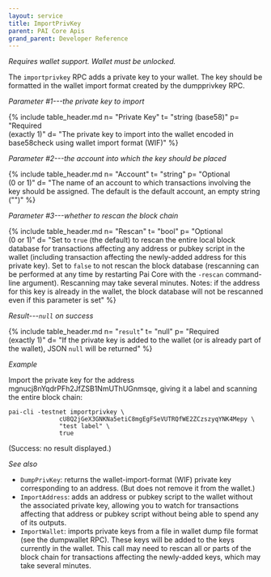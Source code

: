```yaml
---
layout: service
title: ImportPrivKey
parent: PAI Core Apis
grand_parent: Developer Reference
---
```



*Requires wallet support.  Wallet must be unlocked.*

The `importprivkey` RPC adds a private key to your wallet. The key should be formatted in the wallet import format created by the dumpprivkey RPC.

*Parameter #1---the private key to import*

{% include table_header.md
  n= "Private Key"
  t= "string (base58)"
  p= "Required<br>(exactly 1)"
  d= "The private key to import into the wallet encoded in base58check using wallet import format (WIF)"
%}

*Parameter #2---the account into which the key should be placed*

{% include table_header.md
  n= "Account"
  t= "string"
  p= "Optional<br>(0 or 1)"
  d= "The name of an account to which transactions involving the key should be assigned.  The default is the default account, an empty string (\"\")"
%}

*Parameter #3---whether to rescan the block chain*

{% include table_header.md
  n= "Rescan"
  t= "bool"
  p= "Optional<br>(0 or 1)"
  d= "Set to `true` (the default) to rescan the entire local block database for transactions affecting any address or pubkey script in the wallet (including transaction affecting the newly-added address for this private key).  Set to `false` to not rescan the block database (rescanning can be performed at any time by restarting Pai Core with the `-rescan` command-line argument).  Rescanning may take several minutes.  Notes: if the address for this key is already in the wallet, the block database will not be rescanned even if this parameter is set"
%}

*Result---`null` on success*

{% include table_header.md
  n= "`result`"
  t= "null"
  p= "Required<br>(exactly 1)"
  d= "If the private key is added to the wallet (or is already part of the wallet), JSON `null` will be returned"
%}

*Example*

Import the private key for the address
mgnucj8nYqdrPFh2JfZSB1NmUThUGnmsqe, giving it a label and scanning the
entire block chain:

```
pai-cli -testnet importprivkey \
              cU8Q2jGeX3GNKNa5etiC8mgEgFSeVUTRQfWE2ZCzszyqYNK4Mepy \
              "test label" \
              true
```

(Success: no result displayed.)

*See also*

* `DumpPrivKey`: returns the wallet-import-format (WIF) private key corresponding to an address. (But does not remove it from the wallet.)
* `ImportAddress`: adds an address or pubkey script to the wallet without the associated private key, allowing you to watch for transactions affecting that address or pubkey script without being able to spend any of its outputs.
* `ImportWallet`: imports private keys from a file in wallet dump file format (see the dumpwallet RPC). These keys will be added to the keys currently in the wallet. This call may need to rescan all or parts of the block chain for transactions affecting the newly-added keys, which may take several minutes.
